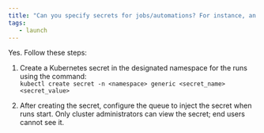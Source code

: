 ```yaml
---
title: "Can you specify secrets for jobs/automations? For instance, an API key which you do not wish to be directly visible to users?"
tags:
   - launch
---
```

Yes. Follow these steps:

1. Create a Kubernetes secret in the designated namespace for the runs using the command:  
   `kubectl create secret -n <namespace> generic <secret_name> <secret_value>`

2. After creating the secret, configure the queue to inject the secret when runs start. Only cluster administrators can view the secret; end users cannot see it.